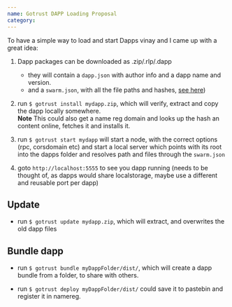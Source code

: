 ```yaml
---
name: Gotrust DAPP Loading Proposal
category: 
---
```


To have a simple way to load and start Dapps vinay and I came up with a great idea:

1. Dapp packages can be downloaded as .zip/.rlp/.dapp
    - they will contain a `dapp.json` with author info and a dapp name and version.
    - and a `swarm.json`, with all the file paths and hashes, [see here](https://github.com/ThePleasurable/go-trustmachine/wiki/URL-Scheme#server-config-examples))

2. run `$ gotrust install mydapp.zip`, which will verify, extract and copy the dapp locally somewhere.  
**Note** This could also get a name reg domain and looks up the hash an content online, fetches it and installs it.

3. run `$ gotrust start mydapp` will start a node, with the correct options (rpc, corsdomain etc) and start a local server which points with its root into the dapps folder and resolves path and files through the `swarm.json`

4. goto `http://localhost:5555` to see you dapp running (needs to be thought of, as dapps would share localstorage, maybe use a different and reusable port per dapp)

## Update 

- run `$ gotrust update mydapp.zip`, which will extract, and overwrites the old dapp files

## Bundle dapp

- run `$ gotrust bundle myDappFolder/dist/`, which will create a dapp bundle from a folder, to share with others.

- run `$ gotrust deploy myDappFolder/dist/` could save it to pastebin and register it in namereg.
